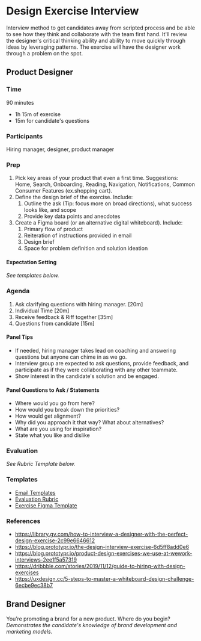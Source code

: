 # Design Exercise Interview
Interview method to get candidates away from scripted process and be able to see how they think and collaborate with the team first hand. It'll review the designer's critical thinking ability and ability to move quickly through ideas by leveraging patterns. The exercise will have the designer work through a problem on the spot.  

## Product Designer

### Time
90 minutes
- 1h 15m of exercise
- 15m for candidate's questions

### Participants
Hiring manager, designer, product manager

### Prep

1. Pick key areas of your product that even a first time. Suggestions: Home, Search, Onboarding, Reading, Navigation, Notifications, Common Consumer Features (ex.shopping cart).
2. Define the design brief of the exercise. Include:
   1. Outline the ask (Tip: focus more on broad directions), what success looks like, and scope
   2. Provide key data points and anecdotes
3. Create a Figma board (or an alternative digital whiteboard). Include:
   1. Primary flow of product
   2. Reiteration of instructions provided in email
   3. Design brief
   4. Space for problem definition and solution ideation



#### Expectation Setting
*See templates below.*

### Agenda

1. Ask clarifying questions with hiring manager. [20m]
2. Individual Time [20m]
3. Receive feedback & Riff together [35m]
4. Questions from candidate [15m]


#### Panel Tips
- If needed, hiring manager takes lead on coaching and answering questions but anyone can chime in as we go.
- Interview group are expected to ask questions, provide feedback, and participate as if they were collaborating with any other teammate.
- Show interest in the candidate's solution and be engaged.


#### Panel Questions to Ask / Statements

- Where would you go from here?
- How would you break down the priorities?
- How would get alignment? 
- Why did you approach it that way? What about alternatives?
- What are you using for inspiration?
- State what you like and dislike


### Evaluation

*See Rubric Template below.*


### Templates
- [Email Templates](https://docs.google.com/document/d/1VDtUEGqycqG3vWMtPfMc_g6bgeCOZ0IiohTZ19iubPk/edit?usp=sharing)
- [Evaluation Rubric](https://docs.google.com/document/d/1ILYhrbUhJh5GpSi03UeLiFRzmU4FwFeSrlR8xvNkXW8/edit?usp=sharing)
- [Exercise Figma Template](https://www.figma.com/file/D1xWj7rSY0qVbDI8E1CMAo/Design-Exercise-Template?node-id=32%3A2557)



### References
- https://library.gv.com/how-to-interview-a-designer-with-the-perfect-design-exercise-2c99e6646612
- https://blog.prototypr.io/the-design-interview-exercise-6d5ff8add0e6
- https://blog.prototypr.io/product-design-exercises-we-use-at-wework-interviews-2ee1f5a57319
- https://dribbble.com/stories/2019/11/12/guide-to-hiring-with-design-exercises
- https://uxdesign.cc/5-steps-to-master-a-whiteboard-design-challenge-6ecbe9ec38b7




## Brand Designer

You’re promoting a brand for a new product. Where do you begin? *Demonstrates the candidate's knowledge of brand development and marketing models.*


